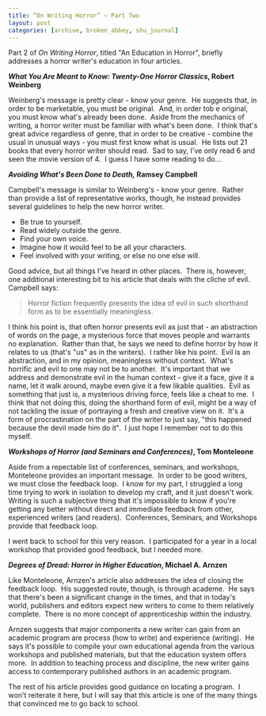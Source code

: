 ```yaml
---
title: “On Writing Horror” – Part Two
layout: post
categories: [archive, broken_abbey, shu_journal]
---
```

Part 2 of *On Writing Horror*, titled "An Education in Horror", briefly
addresses a horror writer's education in four articles.

***What You Are Meant to Know: Twenty-One Horror Classics*, Robert
Weinberg**

Weinberg's message is pretty clear - know your genre.  He suggests that,
in order to be marketable, you must be original.  And, in order tob e
original, you must know what's already been done.  Aside from the
mechanics of writing, a horror writer must be familiar with what's been
done.  I think that's great advice regardless of genre, that in order to
be creative - combine the usual in unusual ways - you must first know
what is usual.  He lists out 21 books that every horror writer should
read.  Sad to say, I've only read 6 and seen the movie version of 4.  I
guess I have some reading to do...

***Avoiding What's Been Done to Death,* Ramsey Campbell**

Campbell's message is similar to Weinberg's - know your genre.  Rather
than provide a list of representative works, though, he instead provides
several guidelines to help the new horror writer.

-   Be true to yourself.
-   Read widely outside the genre.
-   Find your own voice.
-   Imagine how it would feel to be all your characters.
-   Feel involved with your writing, or else no one else will.

Good advice, but all things I've heard in other places.  There is,
however, one additional interesting bit to his article that deals with
the cliche of evil.  Campbell says:

> Horror fiction frequently presents the idea of evil in such shorthand
> form as to be essentially meaningless.

I think his point is, that often horror presents evil as just that - an
abstraction of words on the page, a mysterious force that moves people
and warrants no explanation.  Rather than that, he says we need to
define horror by how it relates to us (that's "us" as in the writers). 
I rather like his point.  Evil is an abstraction, and in my opinion,
meaningless without context.  What's horrific and evil to one may not be
to another.  It's important that we address and demonstrate evil in the
human context - give it a face, give it a name, let it walk around,
maybe even give it a few likable qualities.  Evil as something that just
is, a mysterious driving force, feels like a cheat to me.  I think that
not doing this, doing the shorthand form of evil, might be a way of not
tackling the issue of portraying a fresh and creative view on it.  It's
a form of procrastination on the part of the writer to just say, "this
happened because the devil made him do it".  I just hope I remember not
to do this myself.

***Workshops of Horror (and Seminars and Conferences)*, Tom Monteleone**

Aside from a repectable list of conferences, seminars, and workshops,
Monteleone provides an important message.  In order to be good writers,
we must close the feedback loop.  I know for my part, I struggled a long
time trying to work in isolation to develop my craft, and it just
doesn't work.  Writing is such a subjective thing that it's impossible
to know if you're getting any better without direct and immediate
feedback from other, experienced writers (and readers).  Conferences,
Seminars, and Workshops provide that feedback loop.

I went back to school for this very reason.  I participated for a year
in a local workshop that provided good feedback, but I needed more.

***Degrees of Dread: Horror in Higher Education*, Michael A. Arnzen**

Like Monteleone, Arnzen's article also addresses the idea of closing the
feedback loop.  His suggested route, though, is through academe.  He
says that there's been a significant change in the times, and that in
today's world, publishers and editors expect new writers to come to them
relatively complete.  There is no more concept of apprenticeship within
the industry.

Arnzen suggests that major components a new writer can gain from an
academic program are process (how to write) and experience (writing). 
He says it's possible to compile your own educational agenda from the
various workshops and published materials, but that the education system
offers more.  In addition to teaching process and discipline, the new
writer gains access to contemporary published authors in an academic
program.

The rest of his article provides good guidance on locating a program.  I
won't reiterate it here, but I will say that this article is one of the
many things that convinced me to go back to school.